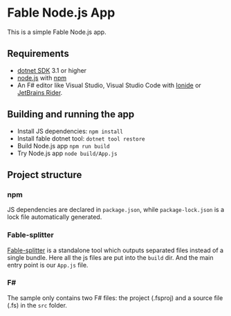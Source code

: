 # Fable Node.js App

This is a simple Fable Node.js app.

## Requirements

* [dotnet SDK](https://www.microsoft.com/net/download/core) 3.1 or higher
* [node.js](https://nodejs.org) with [npm](https://www.npmjs.com/)
* An F# editor like Visual Studio, Visual Studio Code with [Ionide](http://ionide.io/) or [JetBrains Rider](https://www.jetbrains.com/rider/).

## Building and running the app

* Install JS dependencies: `npm install`
* Install fable dotnet tool: `dotnet tool restore`
* Build Node.js app `npm run build`
* Try Node.js app `node build/App.js`

## Project structure

### npm

JS dependencies are declared in `package.json`, while `package-lock.json` is a lock file automatically generated.

### Fable-splitter

[Fable-splitter]() is a standalone tool which outputs separated files instead of a single bundle. Here all the js files are put into the `build`  dir. And the main entry point is our `App.js` file.

### F#

The sample only contains two F# files: the project (.fsproj) and a source file (.fs) in the `src` folder.

